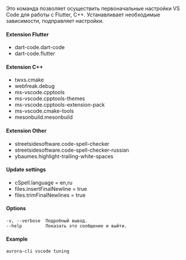 Это команда позволяет осуществить первоначальные настройки VS Code для работы с Flutter, C++.
Устанавливает необходимые зависимости, подправляет настройки.

#### Extension Flutter

- dart-code.dart-code
- dart-code.flutter

#### Extension C++

- twxs.cmake
- webfreak.debug
- ms-vscode.cpptools
- ms-vscode.cpptools-themes
- ms-vscode.cpptools-extension-pack
- ms-vscode.cmake-tools
- mesonbuild.mesonbuild

#### Extension Other

- streetsidesoftware.code-spell-checker
- streetsidesoftware.code-spell-checker-russian
- ybaumes.highlight-trailing-white-spaces

#### Update settings

- cSpell.language = en,ru
- files.insertFinalNewline = true
- files.trimFinalNewlines = true

#### Options

```shell
-v, --verbose  Подробный вывод.
--help         Показать это сообщение и выйти.
```

#### Example

```shell
aurora-cli vscode tuning
```
